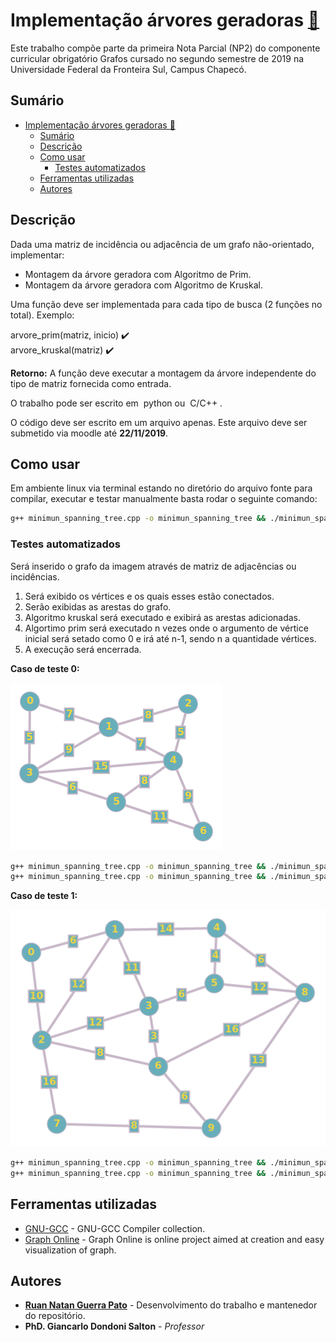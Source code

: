 # Implementação árvores geradoras [:link:](https://github.com/ruanpato/gen254/tree/master/arvore_geradora) #

Este trabalho compõe parte da primeira Nota Parcial (NP2) do componente curricular obrigatório Grafos cursado no segundo semestre de 2019 na Universidade Federal da Fronteira Sul, Campus Chapecó.

## Sumário ##

- [Implementação árvores geradoras :link:](#implementa%c3%a7%c3%a3o-%c3%a1rvores-geradoras-link)
  - [Sumário](#sum%c3%a1rio)
  - [Descrição](#descri%c3%a7%c3%a3o)
  - [Como usar](#como-usar)
    - [Testes automatizados](#testes-automatizados)
  - [Ferramentas utilizadas](#ferramentas-utilizadas)
  - [Autores](#autores)

## Descrição ##

Dada uma matriz de incidência ou adjacência de um grafo não-orientado, implementar:  

- Montagem da árvore geradora com Algoritmo de Prim.
- Montagem da árvore geradora com Algoritmo de Kruskal.  

Uma função deve ser implementada para cada tipo de busca (2 funções no total). Exemplo:  
  
   arvore_prim(matriz, inicio) :heavy_check_mark:  
   arvore_kruskal(matriz) :heavy_check_mark:
  
**Retorno:** A função deve executar a montagem da árvore independente do tipo de matriz fornecida como entrada.  

O trabalho pode ser escrito em ​ python​ ou ​ C/C++​ .  

O código deve ser escrito em um arquivo apenas. Este arquivo deve ser submetido via
moodle até ​**22/11/2019​**.  

## Como usar ##

Em ambiente linux via terminal estando no diretório do arquivo fonte para compilar, executar e testar manualmente basta rodar o seguinte comando:

```bash
g++ minimun_spanning_tree.cpp -o minimun_spanning_tree && ./minimun_spanning_tree
```

### Testes automatizados ###

Será inserido o grafo da imagem através de matriz de adjacências ou incidências.  

1. Será exibido os vértices e os quais esses estão conectados.
2. Serão exibidas as arestas do grafo.
3. Algoritmo kruskal será executado e exibirá as arestas adicionadas.
4. Algortimo prim será executado n vezes onde o argumento de vértice inicial será setado como 0 e irá até n-1, sendo n a quantidade vértices.
5. A execução será encerrada.

**Caso de teste 0:**

![case_0](images/case_0.png)

```bash
g++ minimun_spanning_tree.cpp -o minimun_spanning_tree && ./minimun_spanning_tree < case_0_adjacency
g++ minimun_spanning_tree.cpp -o minimun_spanning_tree && ./minimun_spanning_tree < case_0_incidence
```

**Caso de teste 1:**

![case_1](images/case_1.png)

```bash
g++ minimun_spanning_tree.cpp -o minimun_spanning_tree && ./minimun_spanning_tree < case_1_adjacency
g++ minimun_spanning_tree.cpp -o minimun_spanning_tree && ./minimun_spanning_tree < case_1_incidence
```

## Ferramentas utilizadas ##

- [GNU-GCC](https://gcc.gnu.org/) - GNU-GCC Compiler collection.
- [Graph Online](https://graphonline.ru/en/) - Graph Online is online project aimed at creation and easy visualization of graph.

## Autores ##

- **[Ruan Natan Guerra Pato](https://github.com/ruanpato)** - Desenvolvimento do trabalho e mantenedor do repositório.
- **PhD. Giancarlo Dondoni Salton** - *Professor*
